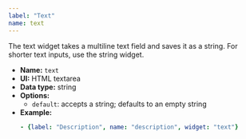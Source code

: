 ```yaml
---
label: "Text"
name: text
---
```


The text widget takes a multiline text field and saves it as a string. For shorter text inputs, use the string widget.

- **Name:** `text`
- **UI:** HTML textarea
- **Data type:** string
- **Options:**
  - `default`: accepts a string; defaults to an empty string
- **Example:**
    ```yaml
    - {label: "Description", name: "description", widget: "text"}
    ```
